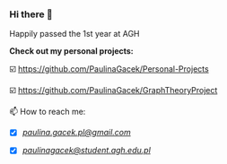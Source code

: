 ### Hi there 👋

Happily passed the 1st year at AGH 

**Check out my personal projects:** 

☑️ https://github.com/PaulinaGacek/Personal-Projects 

☑️ https://github.com/PaulinaGacek/GraphTheoryProject


📫 How to reach me: 

- [x] *paulina.gacek.pl@gmail.com*

- [x] *paulinagacek@student.agh.edu.pl*

